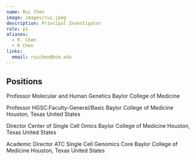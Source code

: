 ```yaml
---
name: Rui Chen
image: images/rui.jpeg
description: Principal Investigator
role: pi
aliases:
  - R. Chen
  - R Chen
links:
  email: ruichen@bcm.edu
---
```


## Positions
Professor
Molecular and Human Genetics
Baylor College of Medicine

Professor
HGSC:Faculty-General/Basic
Baylor College of Medicine
Houston, Texas United States

Director
Center of Single Cell Omics
Baylor College of Medicine
Houston, Texas United States

Academic Director
ATC Single Cell Genomics Core
Baylor College of Medicine
Houston, Texas United States
